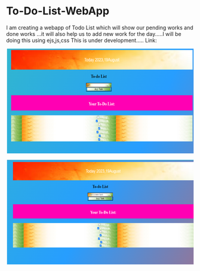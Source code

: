 # To-Do-List-WebApp
I am creating a webapp of Todo List which will show our pending works and done works ...it will also help us to add new work for the day.....I will be doing this using ejs,js,css
This is under development..... 
Link:<a href="https://todolist-rudrasankha.onrender.com/
    " target="_blank"></a>
    
 <a href="https://todolist-rudrasankha.onrender.com/
    " target="_blank"> 
    <div align="center">
<img src="/images/Readme img1.png" alt="Readme img1" height="280px" width="500px"> <br>
</div>
<div align="center">
<img src="/images/Readme img2.png" alt="Readme img2" height="280px" width="500px"><br></a>
</div>